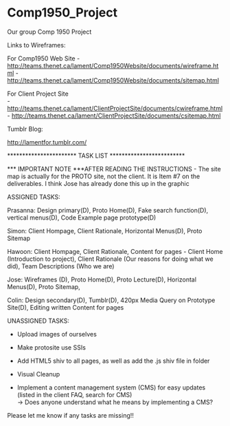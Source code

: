 Comp1950_Project
================

Our group Comp 1950 Project

Links to Wireframes:

For Comp1950 Web Site
            - http://teams.thenet.ca/lament/Comp1950Website/documents/wireframe.html
            - http://teams.thenet.ca/lament/Comp1950Website/documents/sitemap.html

For Client Project Site    
            - http://teams.thenet.ca/lament/ClientProjectSite/documents/cwireframe.html
            - http://teams.thenet.ca/lament/ClientProjectSite/documents/csitemap.html
			
Tumblr Blog:

http://lamentfor.tumblr.com/

*********************** TASK LIST  *************************


*** IMPORTANT NOTE ***AFTER READING THE INSTRUCTIONS - The site map is actually for the PROTO site, not the client.  It is Item #7 on the deliverables.  I think Jose has already done this up in the graphic

ASSIGNED TASKS:

Prasanna:  Design primary(D), Proto Home(D), Fake search function(D), vertical menus(D), Code Example page prototype(D)

Simon:  Client Hompage,  Client Rationale, Horizontal Menus(D), Proto Sitemap

Hawoon:  Client Hompage, Client Rationale, Content for pages - Client Home (Introduction to project), Client Rationale (Our reasons for doing what we did), Team Descriptions (Who we are)

Jose:  Wireframes (D), Proto Home(D),  Proto Lecture(D), Horizontal Menus(D), Proto Sitemap, 

Colin:  Design secondary(D), Tumblr(D), 420px Media Query on Prototype Site(D), Editing written Content for pages


UNASSIGNED TASKS:

- Upload images of ourselves
- Make protosite use SSIs
- Add HTML5 shiv to all pages, as well as add the .js shiv file in folder
- Visual Cleanup

- Implement a content management system (CMS) for easy updates (listed in the client FAQ, search for CMS) 		
		->  Does anyone understand what he means by implementing a CMS?


Please let me know if any tasks are missing!!